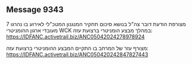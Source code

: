 ## Message 9343

מצורפת הודעת דובר צה"ל בנושא סיכום תחקיר המנגנון המטכ"לי לאירוע בו נהרגו 7 מעובדי ארגון ההומניטרי WCK במהלך מבצע הומניטרי ברצועת עזה:
https://IDFANC.activetrail.biz/ANC05042024278978924

מצורף עזר של המרחב בו התקיים המבצע ההומניטרי ברצועת עזה:
https://IDFANC.activetrail.biz/ANC050420242847827443